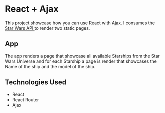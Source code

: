 # React + Ajax 

This project showcase how you can use React with Ajax. I consumes the [Star Wars API ](https://swapi.co/) to render two static pages.

## App

The app renders a page that showcase all available Starships from the Star Wars Universe and for each Starship a page is render that showcases the Name of the ship and the model of the ship.

## Technologies Used

- React
- React Router
- Ajax